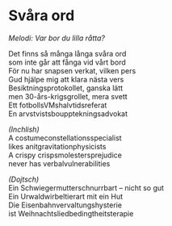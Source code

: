 # Svåra ord
*Melodi: Var bor du lilla råtta?*

Det finns så många långa svåra ord  
som inte går att fånga vid vårt bord  
För nu har snapsen verkat, vilken pers  
Gud hjälpe mig att klara nästa vers  
Besiktningsprotokollet, ganska lätt  
men 30-års-krigsgrollet, mera svett  
Ett fotbollsVMshalvtidsreferat  
En arvstvistsboupptekningsadvokat  

*(Inchlish)*  
A costumeconstellationsspecialist  
likes anitgravitationphysicists  
A crispy crispsmolestersprejudice  
never has verbalvulnerabilities  

*(Dojtsch)*  
Ein Schwiegermutterschnurrbart – nicht so gut  
Ein Urwaldwirbeltierart mit ein Hut  
Die Eisenbahnvervaltungshysterie  
ist Weihnachtsliedbedingtheitsterapie  